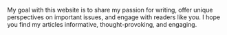 My goal with this website is to share my passion for writing, offer unique perspectives on important issues, and engage with readers like you. I hope you find my articles informative, thought-provoking, and engaging.
